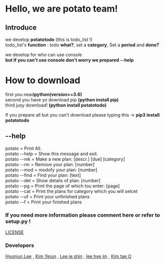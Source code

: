 # Hello, we are potato team!

## Introduce
we develop **potatotodo** (this is todo_list !)  
todo_list's **function** : todo **what?**, set a **category**, Set a **period** and **done?** 

we develop for who can use console  
**but if you can't use console don't worry we prepared --help**

# How to download
first you nead**python(version>=3.6)**    
second you have yo download pip **(python install pip)**  
third jusy download! **(python install potatotodo)**

If you prepare all but you can't download please typing this -> **pip3 install potatotodo**


## --help  
potato =           Print All.  
potato --help =    Show this message and exit.  
potato --mk =      Make a new plan: [descr.] [due] [category]  
potato --rm =      Remove your plan: [number]  
potato --mod =     modofy your plan: [number]  
potato --find =    Find your plan: [text]  
potato --det =     Show details of plan: [number]  
potato --pg =      Print the page of which tou enter: [page]  
potato --cat =     Print the plans for category which you will selcet  
potato --uf =      Print your unfinished plans  
potato --f =       Print your finished plans  

### If you need more information please comment here or refer to setup.py !
[LICENSE](https://github.com/bean3/to-do-list/blob/master/LICENSE)

### Developers
[Hyunjun Lee](https://github.com/Alpacadabra/to-do-list) , [Kim Yejun](https://github.com/kyj0701/to-do-list) , [Lee je shin](https://github.com/BeautifulTommorow/to-do-list) , [lee hye jin](https://github.com/bean3/to-do-list) , [Kim tae O](https://github.com/xodh/to-do-list)
